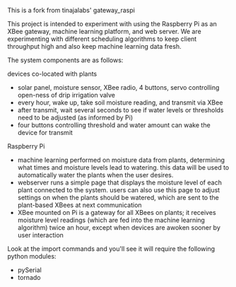 This is a fork from tinajalabs' gateway_raspi

This project is intended to experiment with using the Raspberry Pi as an XBee
gateway, machine learning platform, and web server.  We are experimenting
with different scheduling algorithms to keep client throughput high and also
keep machine learning data fresh.

The system components are as follows:

devices co-located with plants
  * solar panel, moisture sensor, XBee radio, 4 buttons, servo controlling
    open-ness of drip irrigation valve
  * every hour, wake up, take soil moisture reading, and transmit via XBee
  * after transmit, wait several seconds to see if water levels or thresholds
    need to be adjusted (as informed by Pi)
  * four buttons controlling threshold and water amount can wake the device
    for transmit

Raspberry Pi
  * machine learning performed on moisture data from plants, determining what
    times and moisture levels lead to watering.  this data will be used to
    automatically water the plants when the user desires.
  * webserver runs a simple page that displays the moisture level of each plant
    connected to the system.  users can also use this page to adjust settings
    on when the plants should be watered, which are sent to the plant-based
    XBees at next communication
  * XBee mounted on Pi is a gateway for all XBees on plants; it receives
    moisture level readings (which are fed into the machine learning algorithm)
    twice an hour, except when devices are awoken sooner by user interaction

Look at the import commands and you'll see it will require the following python modules:

* pySerial
* tornado
